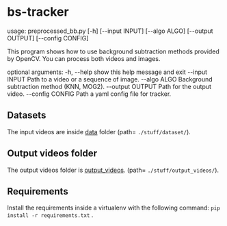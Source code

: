 # bs-tracker



usage: preprocessed_bb.py [-h] [--input INPUT] [--algo ALGO] [--output OUTPUT] [--config CONFIG]

This program shows how to use background subtraction methods provided by OpenCV. You can process both videos and images.

optional arguments:
  -h, --help       show this help message and exit
  --input INPUT    Path to a video or a sequence of image.
  --algo ALGO      Background subtraction method (KNN, MOG2).
  --output OUTPUT  Path for the output video.
  --config CONFIG  Path a yaml config file for tracker.


## Datasets

The input videos are inside [data](stuff/data) folder (path= `./stuff/dataset/`). 

## Output videos folder

The output videos folder is [output_videos](stuff/output_videos/). (path= `./stuff/output_videos/`). 
 
## Requirements

Install the requirements inside a virtualenv with the following command: `pip install -r requirements.txt` .